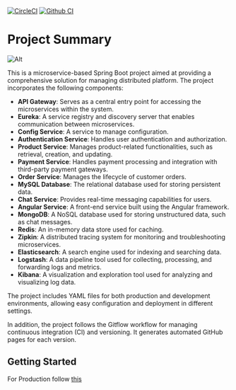 [![CircleCI](https://dl.circleci.com/status-badge/img/circleci/MgvxEwdpnJ3irCvVZbs4M2/6mxMGr251EXuYKkuQNrzHn/tree/main.svg?style=svg&circle-token=bdaab008db5675ca388793362feaa7f5b9c83c3e)](https://app.circleci.com/pipelines/circleci/MgvxEwdpnJ3irCvVZbs4M2/6mxMGr251EXuYKkuQNrzHn) [![Github CI](https://github.com/tuhin47/spring-micro-47/workflows/Project%20Build/badge.svg)](https://github.com/tuhin47/spring-micro-47)

# Project Summary

![Alt](https://repobeats.axiom.co/api/embed/39def8d5d6959f820c33863f34b78036f1b5c7be.svg "Repobeats analytics image")

This is a microservice-based Spring Boot project aimed at providing a comprehensive solution for managing distributed platform.
The project incorporates the following components:

- **API Gateway**: Serves as a central entry point for accessing the microservices within the system.
- **Eureka**: A service registry and discovery server that enables communication between microservices.
- **Config Service**: A service to manage configuration.
- **Authentication Service**: Handles user authentication and authorization.
- **Product Service**: Manages product-related functionalities, such as retrieval, creation, and updating.
- **Payment Service**: Handles payment processing and integration with third-party payment gateways.
- **Order Service**: Manages the lifecycle of customer orders.
- **MySQL Database**: The relational database used for storing persistent data.
- **Chat Service**: Provides real-time messaging capabilities for users.
- **Angular Service**: A front-end service built using the Angular framework.
- **MongoDB**: A NoSQL database used for storing unstructured data, such as chat messages.
- **Redis**: An in-memory data store used for caching.
- **Zipkin**: A distributed tracing system for monitoring and troubleshooting microservices.
- **Elasticsearch**: A search engine used for indexing and searching data.
- **Logstash**: A data pipeline tool used for collecting, processing, and forwarding logs and metrics.
- **Kibana**: A visualization and exploration tool used for analyzing and visualizing log data.

The project includes YAML files for both production and development environments, allowing easy configuration and deployment in different settings.

In addition, the project follows the Gitflow workflow for managing continuous integration (CI) and versioning. It generates automated GitHub pages for each version.

## Getting Started

For Production follow [this](./command.md)

